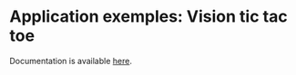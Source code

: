 # Application exemples: Vision tic tac toe

Documentation is available [here](https://www.docs.niryo.com/applications/ned/source/tutorials/control_ned_matlab_inverse_kinematics).